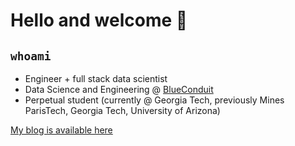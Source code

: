 # Hello and welcome :wave:

## `whoami`

- Engineer + full stack data scientist
- Data Science and Engineering @ [BlueConduit](https://www.blueconduit.com/)
- Perpetual student (currently @ Georgia Tech, previously Mines ParisTech, Georgia Tech, University of Arizona)

[My blog is available here](https://nshea3.github.io/blog/)
